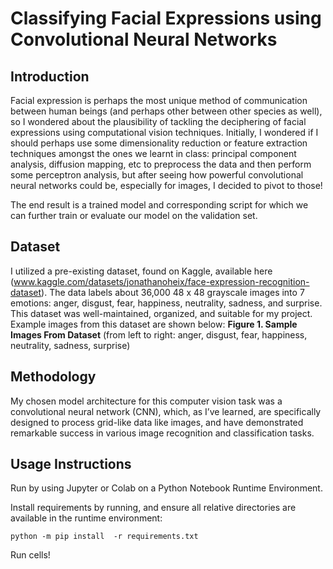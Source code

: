 # Classifying Facial Expressions using Convolutional Neural Networks

## Introduction

Facial expression is perhaps the most unique method of communication between human beings 
(and perhaps other between other species as well), so I wondered about the plausibility of
tackling the deciphering of facial expressions using computational vision techniques.
Initially, I wondered if I should perhaps use some dimensionality reduction or feature extraction
techniques amongst the ones we learnt in class: principal component analysis, diffusion
mapping, etc to preprocess the data and then perform some perceptron analysis, but after
seeing how powerful convolutional neural networks could be, especially for images, I decided to
pivot to those!

The end result is a trained model and corresponding script for which we can further train or
evaluate our model on the validation set.

## Dataset

I utilized a pre-existing dataset, found on Kaggle, available here
(www.kaggle.com/datasets/jonathanoheix/face-expression-recognition-dataset).
The data labels about 36,000 48 x 48 grayscale images into 7 emotions: anger, disgust, fear,
happiness, neutrality, sadness, and surprise. This dataset was well-maintained, organized, and
suitable for my project. Example images from this dataset are shown below:
**Figure 1. Sample Images From Dataset**
(from left to right: anger, disgust, fear, happiness, neutrality, sadness, surprise)

## Methodology

My chosen model architecture for this computer vision task was a convolutional neural network
(CNN), which, as I’ve learned, are specifically designed to process grid-like data like images,
and have demonstrated remarkable success in various image recognition and classification tasks. 

## Usage Instructions

Run by using Jupyter or Colab on a Python Notebook Runtime Environment.

Install requirements by running, and ensure all relative directories are available in the runtime environment:
```
python -m pip install  -r requirements.txt
```
Run cells!

